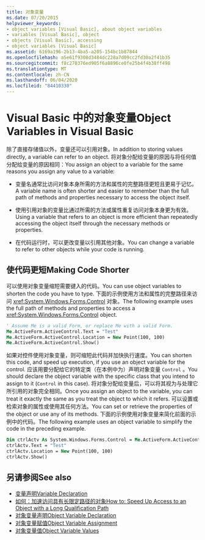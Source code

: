 ```yaml
---
title: 对象变量
ms.date: 07/20/2015
helpviewer_keywords:
- object variables [Visual Basic], about object variables
- variables [Visual Basic], object
- objects [Visual Basic], accessing
- object variables [Visual Basic]
ms.assetid: 6169a196-2b13-4ba5-a205-154bc1b87844
ms.openlocfilehash: a5e61f9308d3484dc228a7d09cc2fd30a2f41b35
ms.sourcegitcommit: f8c270376ed905f6a8896ce0fe25b4f4b38ff498
ms.translationtype: MT
ms.contentlocale: zh-CN
ms.lasthandoff: 06/04/2020
ms.locfileid: "84410330"
---
```

# <a name="object-variables-in-visual-basic"></a><span data-ttu-id="e0ac9-102">Visual Basic 中的对象变量</span><span class="sxs-lookup"><span data-stu-id="e0ac9-102">Object Variables in Visual Basic</span></span>

<span data-ttu-id="e0ac9-103">除了直接存储值以外，变量还可以引用对象。</span><span class="sxs-lookup"><span data-stu-id="e0ac9-103">In addition to storing values directly, a variable can refer to an object.</span></span> <span data-ttu-id="e0ac9-104">将对象分配给变量的原因与将任何值分配给变量的原因相同：</span><span class="sxs-lookup"><span data-stu-id="e0ac9-104">You assign an object to a variable for the same reasons you assign any value to a variable:</span></span>

- <span data-ttu-id="e0ac9-105">变量名通常比访问对象本身所需的方法和属性的完整路径更短且更易于记忆。</span><span class="sxs-lookup"><span data-stu-id="e0ac9-105">A variable name is often shorter and easier to remember than the full path of methods and properties necessary to access the object itself.</span></span>

- <span data-ttu-id="e0ac9-106">使用引用对象的变量比通过所需的方法或属性重复访问对象本身更为有效。</span><span class="sxs-lookup"><span data-stu-id="e0ac9-106">Using a variable that refers to an object is more efficient than repeatedly accessing the object itself through the necessary methods or properties.</span></span>

- <span data-ttu-id="e0ac9-107">在代码运行时，可以更改变量以引用其他对象。</span><span class="sxs-lookup"><span data-stu-id="e0ac9-107">You can change a variable to refer to other objects while your code is running.</span></span>

## <a name="making-code-shorter"></a><span data-ttu-id="e0ac9-108">使代码更短</span><span class="sxs-lookup"><span data-stu-id="e0ac9-108">Making Code Shorter</span></span>

<span data-ttu-id="e0ac9-109">可以使用对象变量缩短需要键入的代码。</span><span class="sxs-lookup"><span data-stu-id="e0ac9-109">You can use object variables to shorten the code you have to type.</span></span> <span data-ttu-id="e0ac9-110">下面的示例使用方法和属性的完整路径来访问 <xref:System.Windows.Forms.Control> 对象。</span><span class="sxs-lookup"><span data-stu-id="e0ac9-110">The following example uses the full path of methods and properties to access a <xref:System.Windows.Forms.Control> object.</span></span>

```vb
' Assume Me is a valid Form, or replace Me with a valid Form.
Me.ActiveForm.ActiveControl.Text = "Test"
Me.ActiveForm.ActiveControl.Location = New Point(100, 100)
Me.ActiveForm.ActiveControl.Show()
```

<span data-ttu-id="e0ac9-111">如果对控件使用对象变量，则可缩短此代码并加快执行速度。</span><span class="sxs-lookup"><span data-stu-id="e0ac9-111">You can shorten this code, and speed up execution, if you use an object variable for the control.</span></span> <span data-ttu-id="e0ac9-112">应该用要分配给它的特定类（在本例中为）声明对象变量 `Control` 。</span><span class="sxs-lookup"><span data-stu-id="e0ac9-112">You should declare the object variable with the specific class that you intend to assign to it (`Control` in this case).</span></span> <span data-ttu-id="e0ac9-113">将对象分配给变量后，可以将其视为与处理它所引用的对象完全相同。</span><span class="sxs-lookup"><span data-stu-id="e0ac9-113">Once you assign an object to the variable, you can treat it exactly the same as you treat the object to which it refers.</span></span> <span data-ttu-id="e0ac9-114">可以设置或检索对象的属性或使用其任何方法。</span><span class="sxs-lookup"><span data-stu-id="e0ac9-114">You can set or retrieve the properties of the object or use any of its methods.</span></span> <span data-ttu-id="e0ac9-115">下面的示例使用对象变量来简化前面的示例中的代码。</span><span class="sxs-lookup"><span data-stu-id="e0ac9-115">The following example uses an object variable to simplify the code in the preceding example.</span></span>

```vb
Dim ctrlActv As System.Windows.Forms.Control = Me.ActiveForm.ActiveControl
ctrlActv.Text = "Test"
ctrlActv.Location = New Point(100, 100)
ctrlActv.Show()
```

## <a name="see-also"></a><span data-ttu-id="e0ac9-116">另请参阅</span><span class="sxs-lookup"><span data-stu-id="e0ac9-116">See also</span></span>

- [<span data-ttu-id="e0ac9-117">变量声明</span><span class="sxs-lookup"><span data-stu-id="e0ac9-117">Variable Declaration</span></span>](variable-declaration.md)
- [<span data-ttu-id="e0ac9-118">如何：加速访问具有长限定路径的对象</span><span class="sxs-lookup"><span data-stu-id="e0ac9-118">How to: Speed Up Access to an Object with a Long Qualification Path</span></span>](how-to-speed-up-access-to-an-object-with-a-long-qualification-path.md)
- [<span data-ttu-id="e0ac9-119">对象变量声明</span><span class="sxs-lookup"><span data-stu-id="e0ac9-119">Object Variable Declaration</span></span>](object-variable-declaration.md)
- [<span data-ttu-id="e0ac9-120">对象变量赋值</span><span class="sxs-lookup"><span data-stu-id="e0ac9-120">Object Variable Assignment</span></span>](object-variable-assignment.md)
- [<span data-ttu-id="e0ac9-121">对象变量值</span><span class="sxs-lookup"><span data-stu-id="e0ac9-121">Object Variable Values</span></span>](object-variable-values.md)
